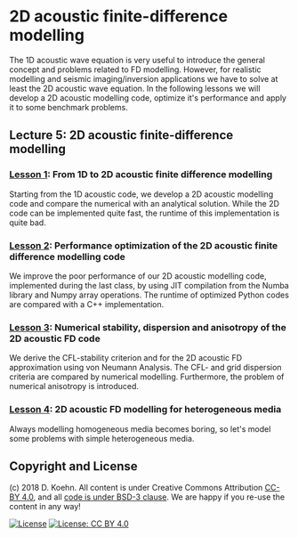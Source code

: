 # 2D acoustic finite-difference modelling

The 1D acoustic wave equation is very useful to introduce the general concept and problems related to FD modelling. However, for realistic modelling and seismic imaging/inversion applications we have to solve at least the 2D 
acoustic wave equation. In the following lessons we will develop a 2D acoustic modelling code, optimize it's performance and apply it to some benchmark problems. 

## Lecture 5: 2D acoustic finite-difference modelling

### [Lesson 1](http://nbviewer.ipython.org/urls/github.com/daniel-koehn/Theory-of-seismic-waves-II/tree/master/05_2D_acoustic_FD_modelling/1_From_1D_to_2D_acoustic_FD_modelling_final.ipynb): From 1D to 2D acoustic finite difference modelling

Starting from the 1D acoustic code, we develop a 2D acoustic modelling code and compare the numerical with an analytical solution. While the 2D code can be implemented quite fast, the runtime of this implementation is quite bad.

### [Lesson 2](http://nbviewer.ipython.org/urls/github.com/daniel-koehn/Theory-of-seismic-waves-II/tree/master/05_2D_acoustic_FD_modelling/2_Optimizing_fdac2d_code.ipynb): Performance optimization of the 2D acoustic finite difference modelling code

We improve the poor performance of our 2D acoustic modelling code, implemented during the last class, by using JIT compilation from the Numba library and Numpy array operations. The runtime of optimized Python codes are compared 
with a C++ implementation.

### [Lesson 3](http://nbviewer.ipython.org/urls/github.com/daniel-koehn/Theory-of-seismic-waves-II/tree/master/05_2D_acoustic_FD_modelling/3_fdac2d_num_stability_anisotropy.ipynb): Numerical stability, dispersion and anisotropy of the 2D acoustic FD code

We derive the CFL-stability criterion and for the 2D acoustic FD approximation using von Neumann Analysis. The CFL- and grid dispersion criteria are compared by numerical modelling. Furthermore, the problem of numerical 
anisotropy is introduced.

### [Lesson 4](http://nbviewer.ipython.org/urls/github.com/daniel-koehn/Theory-of-seismic-waves-II/tree/master/05_2D_acoustic_FD_modelling/4_fdac2d_heterogeneous.ipynb): 2D acoustic FD modelling for heterogeneous media

Always modelling homogeneous media becomes boring, so let's model some problems with simple heterogeneous media.

## Copyright and License

(c) 2018 D. Koehn. All content is under Creative Commons Attribution [CC-BY 4.0](https://creativecommons.org/licenses/by/4.0/legalcode.txt), and all [code is under BSD-3 clause](https://github.com/engineersCode/EngComp/blob/master/LICENSE). We are happy if you re-use the content in any way!

[![License](https://img.shields.io/badge/License-BSD%203--Clause-blue.svg)](https://opensource.org/licenses/BSD-3-Clause) [![License: CC BY 4.0](https://img.shields.io/badge/License-CC%20BY%204.0-lightgrey.svg)](https://creativecommons.org/licenses/by/4.0/)
